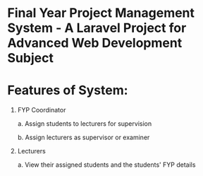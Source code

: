 # Final Year Project Management System - A Laravel Project for Advanced Web Development Subject
# Features of System:
1. FYP Coordinator
   
   a. Assign students to lecturers for supervision
   
   b. Assign lecturers as supervisor or examiner
2. Lecturers
   
   a. View their assigned students and the students' FYP details

